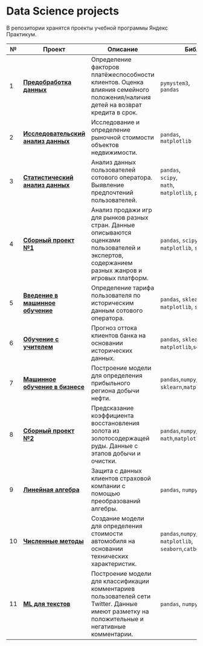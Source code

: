 # Data Science projects
В репозитории хранятся проекты учебной программы Яндекс Практикум.


| №  | Проект                                                                                                            | Описание                                                                                                                                         | Библиотеки                                                                      |
|----|-------------------------------------------------------------------------------------------------------------------|--------------------------------------------------------------------------------------------------------------------------------------------------|---------------------------------------------------------------------------------|
| 1  | [**Предобработка данных**](https://github.com/spark71/Data_science_projects/tree/master/01_Preprocessing)         | Определение факторов платёжеспособности клиентов. Оценка влияния семейного положения/наличия детей на возврат кредита в срок.                    | `pymystem3`, <br>`pandas`                                                       |
| 2  | [**Исследовательский анализ данных**](https://github.com/spark71/Data_science_projects/tree/master/02_EDA)        | Исследование и определение рыночной стоимости объектов недвижимости.                                                                             | `pandas`,<br> `matplotlib`                                                      |
| 3  | [**Статистический анализ данных**](https://github.com/spark71/Data_science_projects/tree/master/03_Stat_analysis) | Анализ данных пользователей сотового оператора. Выявление предпочтений пользователей.                                                            | `pandas`,<br> `scipy`,<br> `math`,<br> `matplotlib`, `plotly`                   |
| 4  | [**Сборный проект №1**](https://github.com/spark71/Data_science_projects/tree/master/04_Integrated_project<br>)   | Анализ продажи игр для рынков разных стран. Данные описываются оценками пользователей и экспертов, содержанием разных жанров и игровых платформ. | `pandas`, `scipy`, `math`,<br> `matplotlib`, `seaborn`, `plotly`                |
| 5  | [**Введение в машинное обучение**](https://github.com/spark71/Data_science_projects/tree/master/05_Intro_ML)      | Определение тарифа пользователя по историческим данным сотового оператора.                                                                       | `pandas`, `sklearn`,<br> `matplotlib`, `seaborn`                                |
| 6  | [**Обучение с учителем**](https://github.com/spark71/Data_science_projects/tree/master/06_Supervised_learning)    | Прогноз оттока клиентов банка на основании исторических данных.                                                                                  | `pandas`, `sklearn`,<br>`matplotlib`,`seaborn`                                  |
| 7  | [**Машинное обучение в бизнесе**](https://github.com/spark71/Data_science_projects/tree/master/07_ML_in_business) | Построение модели для определения прибыльного региона добычи нефти.                                                                              | `pandas`,`numpy`,<br>`sklearn`,`matplotlib`,`seaborn`                           |
| 8  | [**Сборный проект №2**](https://github.com/spark71/Data_science_projects/tree/master/08_Integrated_project_gold)  | Предсказание коэффициента восстановления золота из золотосодержащей руды. Данные с этапов добычи и очистки.                                      | `pandas`,`numpy`,`sklearn`,<br> `math`,`matplotlib`,`seaborn`,`scipy`           |
| 9  | [**Линейная алгебра**](https://github.com/spark71/Data_science_projects/tree/master/09_Linear_algebra)            | Защита с данных клиентов страховой компании с помощью преобразований алгебры.                                                                    | `pandas`, `numpy`, `sklearn`                                                    |
| 10 | [**Численные методы**](https://github.com/spark71/Data_science_projects/tree/master/10_Numerical_methods)         | Создание модели для определения стоимости автомобиля на основании технических характеристик.                                                     | `pandas`,`numpy`,`sklearn`,<br>`matplotlib`,<br>`seaborn`,`catboost`,`lightgbm` |
| 11 | [**ML для текстов**](https://github.com/spark71/Data_science_projects/tree/master/11_Text_analysis)           | Построение модели для классификации комментариев пользователей сети Twitter. Данные имеют разметку на положительные и негативные комментарии.    | `pandas`, `numpy`, `sklearn`, `nltk`                                            |